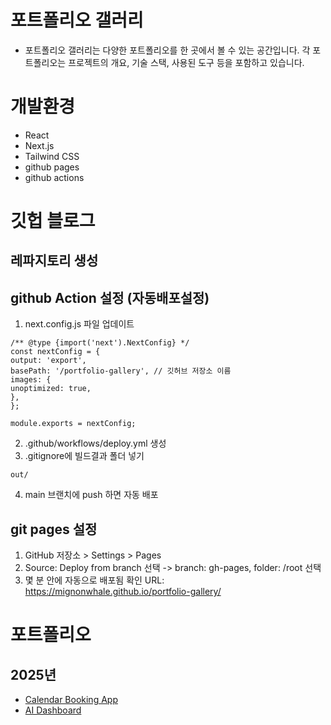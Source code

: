 # 포트폴리오 갤러리

- 포트폴리오 갤러리는 다양한 포트폴리오를 한 곳에서 볼 수 있는 공간입니다. 각 포트폴리오는 프로젝트의 개요, 기술 스택, 사용된 도구 등을 포함하고 있습니다.


# 개발환경
- React
- Next.js
- Tailwind CSS
- github pages
- github actions


# 깃헙 블로그
## 레파지토리 생성

## github Action 설정 (자동배포설정)
1. next.config.js 파일 업데이트 
```
/** @type {import('next').NextConfig} */
const nextConfig = {
output: 'export',
basePath: '/portfolio-gallery', // 깃허브 저장소 이름
images: {
unoptimized: true,
},
};

module.exports = nextConfig;
```
2. .github/workflows/deploy.yml 생성
3. .gitignore에 빌드결과 폴더 넣기
```
out/
```
4. main 브랜치에 push 하면 자동 배포

## git pages 설정
1. GitHub 저장소 > Settings > Pages
2. Source: Deploy from branch 선택 -> branch: gh-pages, folder: /root 선택
3. 몇 분 안에 자동으로 배포됨
확인 URL:
https://mignonwhale.github.io/portfolio-gallery/

   

# 포트폴리오

## 2025년
- [Calendar Booking App](https://calendar-booking-app-nine.vercel.app/calendar/mignonwhale)
- [AI Dashboard](https://ai-dashboard-beta-mocha.vercel.app/)
